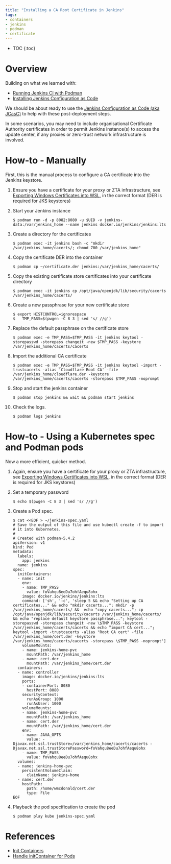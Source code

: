 ```yaml
---
title: "Installing a CA Root Certificate in Jenkins"
tags:
- containers
- jenkins
- podman
- certificate
---
```


* TOC
{:toc}

# Overview
Building on what we learned with:
- [Running Jenkins CI with Podman](https://wmcdonald404.co.uk/2025/04/15/jenkins-on-podman.html)
- [Installing Jenkins Configuration as Code](https://wmcdonald404.co.uk/2025/04/23/jenkins-installing-jcasc.html)

We should be about ready to use the [Jenkins Configuration as Code (aka JCasC)](https://www.jenkins.io/projects/jcasc/) to help with these post-deployment steps.

In some scenarios, you may need to include organisational Certificate Authority certificates in order to permit Jenkins instance(s) to access the update center, if any proxies or zero-trust network infrastructure is involved.

# How-to - Manually

First, this is the manual process to configure a CA certificate into the Jenkins keystore.

1. Ensure you have a certificate for your proxy or ZTA infrastructure, see [Exporting Windows Certificates into WSL](https://wmcdonald404.co.uk/2024/05/19/windows-certificates-into-wsl.html), in the correct format (DER is required for JKS keystores)

2. Start your Jenkins instance

    ```
    $ podman run -d -p 8082:8080 -u $UID -v jenkins-data:/var/jenkins_home --name jenkins docker.io/jenkins/jenkins:lts
    ```

3. Create a directory for the certificates

    ```
    $ podman exec -it jenkins bash -c "mkdir /var/jenkins_home/cacerts/; chmod 700 /var/jenkins_home"
    ```

4. Copy the certificate DER into the container

    ```
    $ podman cp ~/certificate.der jenkins:/var/jenkins_home/cacerts/
    ```

5. Copy the existing certificate store certificates into your certificate directory

    ```
    $ podman exec -it jenkins cp /opt/java/openjdk/lib/security/cacerts /var/jenkins_home/cacerts/
    ```

6. Create a new passphrase for your new certificate store

    ```
    $ export HISTCONTROL=ignorespace
    $   TMP_PASS=$(pwgen -C 8 3 | sed 's/ //g')
    ```

7. Replace the default passphrase on the certificate store

    ```
    $ podman exec -e TMP_PASS=$TMP_PASS -it jenkins keytool -storepasswd -storepass changeit -new $TMP_PASS -keystore /var/jenkins_home/cacerts/cacerts
    ```

8. Import the additional CA certificate

    ```
    $ podman exec -e TMP_PASS=$TMP_PASS -it jenkins keytool -import -trustcacerts -alias 'Cloudflare Root CA' -file /var/jenkins_home/cloudflare.der -keystore /var/jenkins_home/cacerts/cacerts -storepass $TMP_PASS -noprompt
    ```

9. Stop and start the jenkins container

    ```
    $ podman stop jenkins && wait && podman start jenkins
    ```

10. Check the logs.

    ```
    $ podman logs jenkins
    ```

# How-to - Using a Kubernetes spec and Podman pods

Now a more efficient, quicker method.

1. Again, ensure you have a certificate for your proxy or ZTA infrastructure, see [Exporting Windows Certificates into WSL](https://wmcdonald404.co.uk/2024/05/19/windows-certificates-into-wsl.html), in the correct format (DER is required for JKS keystores)

2. Set a temporary password

    ```
    $ echo $(pwgen -C 8 3 | sed 's/ //g')
    ```

3. Create a Pod spec.

    ```
    $ cat <<EOF > ~/jenkins-spec.yaml
    # Save the output of this file and use kubectl create -f to import
    # it into Kubernetes.
    #
    # Created with podman-5.4.2
    apiVersion: v1
    kind: Pod
    metadata:
      labels:
        app: jenkins
      name: jenkins
    spec:
      initContainers:
      - name: init
        env:
        - name: TMP_PASS
          value: foVahqu8eeDu7ohfAequ8ohx
        image: docker.io/jenkins/jenkins:lts
        command: ['sh', '-c', 'sleep 5 && echo "Setting up CA certificates..." && echo "mkdir cacerts..."; mkdir -p /var/jenkins_home/cacerts/ &&  echo "copy cacerts..."; cp /opt/java/openjdk/lib/security/cacerts /var/jenkins_home/cacerts/ && echo "replace default keystore passphrase..."; keytool -storepasswd -storepass changeit -new \$TMP_PASS -keystore /var/jenkins_home/cacerts/cacerts && echo "import CA cert..."; keytool -import -trustcacerts -alias "Root CA cert" -file /var/jenkins_home/cert.der -keystore /var/jenkins_home/cacerts/cacerts -storepass \$TMP_PASS -noprompt']
        volumeMounts:
        - name: jenkins-home-pvc
          mountPath: /var/jenkins_home
        - name: cert.der
          mountPath: /var/jenkins_home/cert.der
      containers:
      - name: controller
        image: docker.io/jenkins/jenkins:lts
        ports:
        - containerPort: 8080
          hostPort: 8080
        securityContext:
          runAsGroup: 1000
          runAsUser: 1000
        volumeMounts:
        - name: jenkins-home-pvc
          mountPath: /var/jenkins_home
        - name: cert.der
          mountPath: /var/jenkins_home/cert.der
        env:
        - name: JAVA_OPTS
          value: -Djavax.net.ssl.trustStore=/var/jenkins_home/cacerts/cacerts -Djavax.net.ssl.trustStorePassword=foVahqu8eeDu7ohfAequ8ohx
        - name: TMP_PASS
          value: foVahqu8eeDu7ohfAequ8ohx
      volumes:
      - name: jenkins-home-pvc
        persistentVolumeClaim:
          claimName: jenkins-home
      - name: cert.der
        hostPath:
          path: /home/wmcdonald/cert.der
          type: File
    EOF
    ```

4. Playback the pod specification to create the pod

    ```
    $ podman play kube jenkins-spec.yaml
    ```

# References

- [Init Containers](https://kubernetes.io/docs/concepts/workloads/pods/init-containers/)
- [Handle initContainer for Pods](https://github.com/containers/podman/issues/6480)